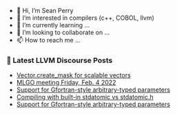 - 👋 Hi, I’m Sean Perry
- 👀 I’m interested in compilers (c++, COBOL, llvm)
- 🌱 I’m currently learning ...
- 💞️ I’m looking to collaborate on ...
- 📫 How to reach me ...

<!---
s66perry/s66perry is a ✨ special ✨ repository because its `README.md` (this file) appears on your GitHub profile.
You can click the Preview link to take a look at your changes.
--->
### 📕 Latest LLVM Discourse Posts

<!-- DISCOURSE-LLVM:START -->
- [Vector.create_mask for scalable vectors](https://llvm.discourse.group/t/vector-create-mask-for-scalable-vectors/6038/2)
- [MLGO meeting Friday, Feb. 4 2022](https://llvm.discourse.group/t/mlgo-meeting-friday-feb-4-2022/6253/1)
- [Support for Gfortran-style arbitrary-typed parameters](https://llvm.discourse.group/t/support-for-gfortran-style-arbitrary-typed-parameters/6251/3)
- [Compiling with built-in stdatomic vs stdatomic.h](https://llvm.discourse.group/t/compiling-with-built-in-stdatomic-vs-stdatomic-h/6225/4)
- [Support for Gfortran-style arbitrary-typed parameters](https://llvm.discourse.group/t/support-for-gfortran-style-arbitrary-typed-parameters/6251/2)
<!-- DISCOURSE-LLVM:END -->
